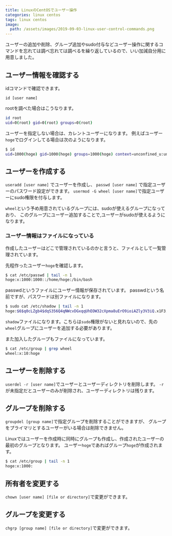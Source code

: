 ```yaml
---
title: LinuxのCentOSでユーザー操作
categories: linux centos
tags: linux centos
image:
  path: /assets/images/2019-09-03-linux-user-control-commands.png
---
```


ユーザーの追加や削除、グループ追加やsudo付与などユーザー操作に関するコマンドを忘れては調べ忘れては調べるを繰り返しているので、いい加減自分用に用意しました。

## ユーザー情報を確認する

idコマンドで確認できます。

`id [user name]`

rootを調べた場合はこうなります。

```sh
id root
uid=0(root) gid=0(root) groups=0(root)
```

ユーザーを指定しない場合は、カレントユーザーになります。
例えばユーザー`hoge`でログインしてる場合は次のようになります。

```sh
$ id
uid=1000(hoge) gid=1000(hoge) groups=1000(hoge) context=unconfined_u:unconfined_r:unconfined_t:s0-s0:c0.c1023
```


## ユーザーを作成する

`useradd [user name]` でユーザーを作成し、
`passwd [user name]` で指定ユーザーのパスワード設定ができます。
`usermod -G wheel [user name]`で指定ユーザーにsudo権限を付与します。

`wheel`という予め用意されているグループには、sudoが使えるグループになっており、
このグループにユーザー追加することで,ユーザーがsudoが使えるようになります。

### ユーザー情報はファイルになっている

作成したユーザーはどこで管理されているのかと言うと、ファイルとして一覧管理されています。

先程作ったユーザー`hoge`を確認します。

```sh
$ cat /etc/passwd | tail -n 1
hoge:x:1000:1000::/home/hoge:/bin/bash
```
passwdというファイルにユーザー情報が保存されています。
passwdという名前ですが、パスワードは別ファイルになります。

```sh
$ sudo cat /etc/shadow | tail -n 1
hoge:$6$q0cLZgb4$dqS356Q4qNWcvDGxqqUhEOW32cXpma8uErO9ioiAZly3V3iQ.x1F3.zqzE.96yWFTl3klPNWJ61.9ahXvVPkj0:18141:0:99999:7:::
```
`shadow`ファイルになります。こちらは`sudo`権限がないと見れないので、先の `wheel`グループにユーザーを追加する必要があります。

また加入したグループもファイルになっています。

```sh
$ cat /etc/group | grep wheel
wheel:x:10:hoge
```

## ユーザーを削除する

`userdel -r [user name]`でユーザーとユーザーディレクトリを削除します。
`-r` が未指定だとユーザーのみが削除され、ユーザーディレクトリは残ります。

## グループを削除する

`groupdel [group name]`で指定グループを削除することができますが、
グループをプライマリとするユーザーがいる場合は削除できません。

Linuxではユーザーを作成時に同時にグループも作成し、作成されたユーザーの最初のグループとなります。
ユーザー`hoge`であればグループ`hoge`が作成されます。

```sh
$ cat /etc/group | tail -n 1
hoge:x:1000:
```

## 所有者を変更する

`chown [user name] [file or directory]`で変更ができます。

## グループを変更する
`chgrp [group name] [file or directory]`で変更ができます。
